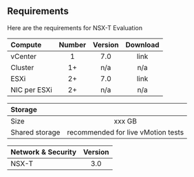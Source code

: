 
## Requirements

Here are the requirements for NSX-T Evaluation

| Compute      | Number        | Version   | Download |
|:-------------|:-------------:|:---------:|:--------:|
| vCenter      | 1             | 7.0       | link     |
| Cluster      | 1+            | n/a       | n/a      |
| ESXi         | 2+            | 7.0       | link     |
| NIC per ESXi | 2+            | n/a       | n/a      |


| Storage        |                                    |
|:---------------|:----------------------------------:|
| Size           | xxx GB                             |
| Shared storage | recommended for live vMotion tests |


| Network & Security | Version  |
|:-------------------|:--------:|
| NSX-T              |3.0       |
